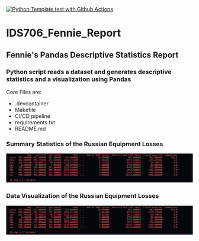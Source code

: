 [![Python Template test with Github Actions](https://github.com/zfennie/ids706_Fennie_miniproject2/actions/workflows/CI_CD.yml/badge.svg)](https://github.com/zfennie/ids706_Fennie_miniproject2/actions/workflows/CI_CD.yml)



# IDS706_Fennie_Report
## Fennie's Pandas Descriptive Statistics Report
### Python script reads a dataset and generates descriptive statistics and a visualization using Pandas

Core Files are:
- .devcontainer
- Makefile
- CI/CD pipeline
- requirements.txt
- README.md

### Summary Statistics of the Russian Equipment Losses
![Alt Text](./summary_stats.png)

### Data Visualization of the Russian Equipment Losses
![Alt Text](./summary_stats.png)